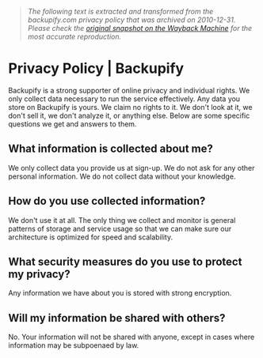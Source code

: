 > *The following text is extracted and transformed from the backupify.com privacy policy that was archived on 2010-12-31. Please check the [original snapshot on the Wayback Machine](https://web.archive.org/web/20101231203641id_/http%3A//www.backupify.com/privacy) for the most accurate reproduction.*

# Privacy Policy | Backupify

Backupify is a strong supporter of online privacy and individual rights. We only collect data necessary to run the service effectively. Any data you store on Backupify is yours. We claim no rights to it. We don't look at it, we don't sell it, we don't analyze it, or anything else. Below are some specific questions we get and answers to them.

## What information is collected about me?

We only collect data you provide us at sign-up. We do not ask for any other personal information. We do not collect data without your knowledge.

## How do you use collected information?

We don't use it at all. The only thing we collect and monitor is general patterns of storage and service usage so that we can make sure our architecture is optimized for speed and scalability.

## What security measures do you use to protect my privacy?

Any information we have about you is stored with strong encryption.

## Will my information be shared with others?

No. Your information will not be shared with anyone, except in cases where information may be subpoenaed by law.

  


